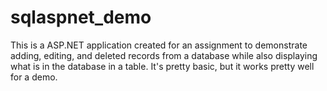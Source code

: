 # sqlaspnet_demo
This is a ASP.NET application created for an assignment to demonstrate adding, editing, and deleted records from a database while also displaying what is in the database in a table.
It's pretty basic, but it works pretty well for a demo.
